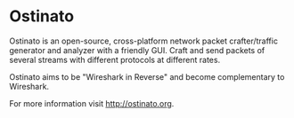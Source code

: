 # Ostinato
Ostinato is an open-source, cross-platform network packet crafter/traffic generator and analyzer with a friendly GUI. Craft and send packets of several streams with different protocols at different rates. 

Ostinato aims to be "Wireshark in Reverse" and become complementary to Wireshark.

For more information visit http://ostinato.org.

